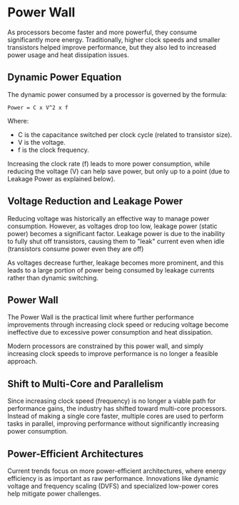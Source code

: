 # Power Wall

As processors become faster and more powerful, they consume significantly more energy. Traditionally, higher clock speeds and smaller transistors helped improve performance, but they also led to increased power usage and heat dissipation issues.

## Dynamic Power Equation

The dynamic power consumed by a processor is governed by the formula:

```
Power = C x V^2 x f
```

Where:
- C is the capacitance switched per clock cycle (related to transistor size).
- V is the voltage.
- f is the clock frequency.

Increasing the clock rate (f) leads to more power consumption, while reducing the voltage (V) can help save power, but only up to a point (due to Leakage Power as explained below).

## Voltage Reduction and Leakage Power

Reducing voltage was historically an effective way to manage power consumption. However, as voltages drop too low, leakage power (static power) becomes a significant factor. Leakage power is due to the inability to fully shut off transistors, causing them to "leak" current even when idle (transistors consume power even they are off)

As voltages decrease further, leakage becomes more prominent, and this leads to a large portion of power being consumed by leakage currents rather than dynamic switching.

## Power Wall

The Power Wall is the practical limit where further performance improvements through increasing clock speed or reducing voltage become ineffective due to excessive power consumption and heat dissipation.

Modern processors are constrained by this power wall, and simply increasing clock speeds to improve performance is no longer a feasible approach.

## Shift to Multi-Core and Parallelism

Since increasing clock speed (frequency) is no longer a viable path for performance gains, the industry has shifted toward multi-core processors. Instead of making a single core faster, multiple cores are used to perform tasks in parallel, improving performance without significantly increasing power consumption.

## Power-Efficient Architectures

Current trends focus on more power-efficient architectures, where energy efficiency is as important as raw performance. Innovations like dynamic voltage and frequency scaling (DVFS) and specialized low-power cores help mitigate power challenges.
